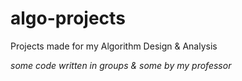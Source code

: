 # algo-projects
Projects made for my Algorithm Design &amp; Analysis

*some code written in groups & some by my professor*
